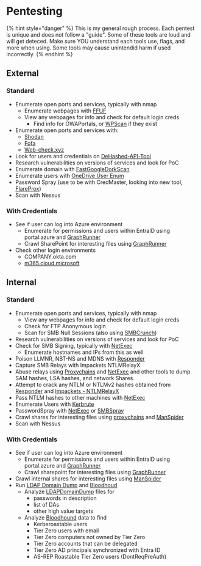 # Pentesting

{% hint style="danger" %}
This is my general rough process. Each pentest is unique and does not follow a "guide". Some of these tools are loud and will get deteced. Make sure YOU understand each tools use, flags, and more when using. Some tools may cause unintendid harm if used incorrectly.
{% endhint %}

## External

### Standard

* Enumerate open ports and services, typically with nmap
  * Enumerate webpages with [FFUF](../tools/ffuf.md)
  * View any webpages for info and check for default login creds
    * Find info for OWAPortals, or [WPScan](../tools/wpscan.md) if they exist
* Enumerate open ports and services with:
  * [Shodan](https://www.notion.so/th4ntis/shodan.io/)
  * [Fofa](https://en.fofa.info/)
  * [Web-check.xyz](https://www.notion.so/th4ntis/web-check.xyz/)
* Look for users and credentials on [DeHashed-API-Tool](../tools/dehashed-api-tool.md)
* Research vulnerabilities on versions of services and look for PoC
* Enumerate domain with [FastGoogleDorkScan](https://github.com/IvanGlinkin/Fast-Google-Dorks-Scan)
* Enumerate users with [OneDrive User Enum](../tools/onedrive-user-enum.md)
* Password Spray (use to be with CredMaster, looking into new tool, [FlareProx](https://github.com/MrTurvey/flareprox))
* Scan with Nessus

### With Credentials

* See if user can log into Azure environment
  * Enumerate for permissions and users within EntraID using portal.azure and [GraphRunner](../tools/graphrunner.md)
  * Crawl SharePoint for interesting files using [GraphRunner](../tools/graphrunner.md)
* Check other login environments
  * COMPANY.okta.com
  * [m365.cloud.microsoft](http://m365.cloud.microsoft)

## Internal

### Standard

* Enumerate open ports and services, typically with nmap
  * View any webpages for info and check for default login creds
  * Check for FTP Anonymous login
  * Scan for SMB Null Sessions (also using [SMBCrunch](../tools/smbcrunch.md))
* Research vulnerabilities on versions of services and look for PoC
* Check for SMB Signing, typically with [NetExec](../tools/netexec.md)
  * Enumerate hostnames and IPs from this as well
* Poison LLMNR, NBT-NS and MDNS with [Responder](../tools/responder.md)
* Capture SMB Relays with Impackets NTLMRelayX
* Abuse relays using [Proxychains](../tools/proxychains.md) and [NetExec](../tools/netexec.md) and other tools to dump SAM hashes, LSA hashes, and network Shares.
* Attempt to crack any NTLM or NTLMv2 hashes obtained from [Responder](../tools/responder.md) and [Impackets - NTLMRelayX](../tools/impacket.md)
* Pass NTLM hashes to other machines with [NetExec](../tools/netexec.md)
* Enumerate Users with [Kerbrute](../tools/kerbrute.md)
* PasswordSpray with [NetExec](../tools/netexec.md) or [SMBSpray](../tools/smbspray.md)
* Crawl shares for interesting files using [proxychains](https://github.com/haad/proxychains) and [ManSpider](../tools/manspider.md)
* Scan with Nessus

### With Credentials

* See if user can log into Azure environment
  * Enumerate for permissions and users within EntraID using portal.azure and [GraphRunner](../tools/graphrunner.md)
  * Crawl sharepoint for interesting files using [GraphRunner](../tools/graphrunner.md)
* Crawl internal shares for interesting files using [ManSpider](../tools/manspider.md)
* Run [LDAP Domain Dump](../tools/ldap-domain-dump.md) and [Bloodhoud](../tools/bloodhoud-azurehound-sharphound.md)
  * Analyze [LDAPDomainDump](https://github.com/dirkjanm/ldapdomaindump) files for
    * passwords in description
    * list of DAs
    * other high value targets
  * Analyze [Bloodhound](../tools/bloodhoud-azurehound-sharphound.md) data to find
    * Kerberoastable users
    * Tier Zero users with email
    * Tier Zero computers not owned by Tier Zero
    * Tier Zero accounts that can be delegated
    * Tier Zero AD principals synchronized with Entra ID
    * AS-REP Roastable Tier Zero users (DontReqPreAuth)
